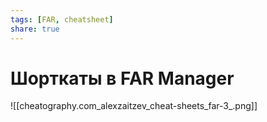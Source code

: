 ```yaml
---
tags: [FAR, cheatsheet]
share: true
---
```

# Шорткаты в FAR Manager
![[cheatography.com_alexzaitzev_cheat-sheets_far-3_.png]]
